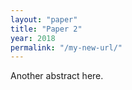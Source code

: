 ```yaml
---
layout: "paper"
title: "Paper 2"
year: 2018
permalink: "/my-new-url/"
---
```


Another abstract here.
